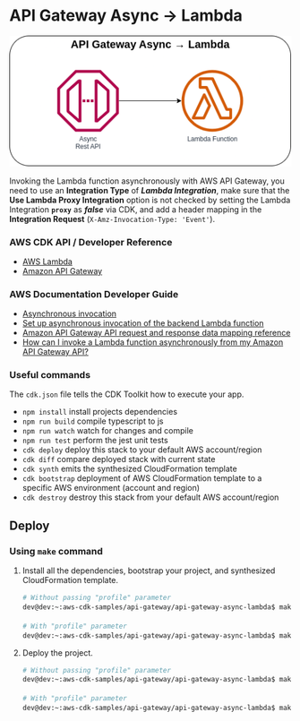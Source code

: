 # API Gateway Async → Lambda

![API Gateway Async to Lambda](assets/img/api-gw-async-lambda.png)

Invoking the Lambda function asynchronously with AWS API Gateway, you need to use an **Integration Type** of ***Lambda Integration***, make sure that the **Use Lambda Proxy Integration** option is not checked by setting the Lambda Integration **`proxy`** as ***false*** via CDK, and add a header mapping in the **Integration Request** (`X-Amz-Invocation-Type: 'Event'`).

### AWS CDK API / Developer Reference
* [AWS Lambda](https://docs.aws.amazon.com/cdk/api/v2/docs/aws-cdk-lib.aws_lambda-readme.html)
* [Amazon API Gateway](https://docs.aws.amazon.com/cdk/api/v2/docs/aws-cdk-lib.aws_apigateway-readme.html)

### AWS Documentation Developer Guide
* [Asynchronous invocation](https://docs.aws.amazon.com/lambda/latest/dg/invocation-async.html)
* [Set up asynchronous invocation of the backend Lambda function](https://docs.aws.amazon.com/apigateway/latest/developerguide/set-up-lambda-integration-async.html)
* [Amazon API Gateway API request and response data mapping reference](https://docs.aws.amazon.com/apigateway/latest/developerguide/request-response-data-mappings.html)
* [How can I invoke a Lambda function asynchronously from my Amazon API Gateway API?](https://repost.aws/knowledge-center/api-gateway-invoke-lambda)

### Useful commands
The `cdk.json` file tells the CDK Toolkit how to execute your app.

* `npm install`     install projects dependencies
* `npm run build`   compile typescript to js
* `npm run watch`   watch for changes and compile
* `npm run test`    perform the jest unit tests
* `cdk deploy`      deploy this stack to your default AWS account/region
* `cdk diff`        compare deployed stack with current state
* `cdk synth`       emits the synthesized CloudFormation template
* `cdk bootstrap`   deployment of AWS CloudFormation template to a specific AWS environment (account and region)
* `cdk destroy`     destroy this stack from your default AWS account/region

## Deploy

### Using `make` command
1. Install all the dependencies, bootstrap your project, and synthesized CloudFormation template.
    ```bash
    # Without passing "profile" parameter
    dev@dev:~:aws-cdk-samples/api-gateway/api-gateway-async-lambda$ make init

    # With "profile" parameter
    dev@dev:~:aws-cdk-samples/api-gateway/api-gateway-async-lambda$ make init profile=[profile_name]
    ```

2. Deploy the project.
    ```bash
    # Without passing "profile" parameter
    dev@dev:~:aws-cdk-samples/api-gateway/api-gateway-async-lambda$ make deploy

    # With "profile" parameter
    dev@dev:~:aws-cdk-samples/api-gateway/api-gateway-async-lambda$ make deploy profile=[profile_name]
    ```